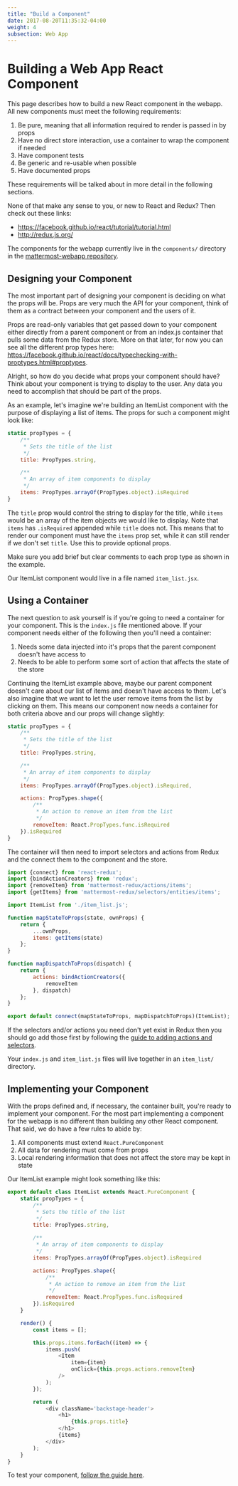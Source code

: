 ```yaml
---
title: "Build a Component"
date: 2017-08-20T11:35:32-04:00
weight: 4
subsection: Web App
---
```


# Building a Web App React Component

This page describes how to build a new React component in the webapp. All new components must meet the following requirements:

1. Be pure, meaning that all information required to render is passed in by props
2. Have no direct store interaction, use a container to wrap the component if needed
3. Have component tests
4. Be generic and re-usable when possible
5. Have documented props

These requirements will be talked about in more detail in the following sections.

None of that make any sense to you, or new to React and Redux? Then check out these links:

- https://facebook.github.io/react/tutorial/tutorial.html
- http://redux.js.org/

The components for the webapp currently live in the `components/` directory in the [mattermost-webapp repository](https://github.com/mattermost/mattermost-webapp).

## Designing your Component

The most important part of designing your component is deciding on what the props will be. Props are very much the API for your component, think of them as a contract between your component and the users of it.

Props are read-only variables that get passed down to your component either directly from a parent component or from an index.js container that pulls some data from the Redux store. More on that later, for now you can see all the different prop types here: https://facebook.github.io/react/docs/typechecking-with-proptypes.html#proptypes.

Alright, so how do you decide what props your component should have? Think about your component is trying to display to the user. Any data you need to accomplish that should be part of the props.

As an example, let's imagine we're building an ItemList component with the purpose of displaying a list of items. The props for such a component might look like:

```javascript
static propTypes = {
    /**
     * Sets the title of the list
     */
    title: PropTypes.string,

    /**
     * An array of item components to display
     */
    items: PropTypes.arrayOf(PropTypes.object).isRequired
}
```

The `title` prop would control the string to display for the title, while `items` would be an array of the item objects we would like to display. Note that `items` has `.isRequired` appended while `title` does not. This means that to render our component must have the `items` prop set, while it can still render if we don't set `title`. Use this to provide optional props.

Make sure you add brief but clear comments to each prop type as shown in the example.

Our ItemList component would live in a file named `item_list.jsx`.

## Using a Container

The next question to ask yourself is if you're going to need a container for your component. This is the `index.js` file mentioned above. If your component needs either of the following then you'll need a container:

1. Needs some data injected into it's props that the parent component doesn't have access to
2. Needs to be able to perform some sort of action that affects the state of the store

Continuing the ItemList example above, maybe our parent component doesn't care about our list of items and doesn't have access to them. Let's also imagine that we want to let the user remove items from the list by clicking on them. This means our component now needs a container for both criteria above and our props will change slightly:

```javascript
static propTypes = {
    /**
     * Sets the title of the list
     */
    title: PropTypes.string,

    /**
     * An array of item components to display
     */
    items: PropTypes.arrayOf(PropTypes.object).isRequired,

    actions: PropTypes.shape({
        /**
         * An action to remove an item from the list
         */
        removeItem: React.PropTypes.func.isRequired
    }).isRequired
}
```

The container will then need to import selectors and actions from Redux and the connect them to the component and the store.

```javascript
import {connect} from 'react-redux';
import {bindActionCreators} from 'redux';
import {removeItem} from 'mattermost-redux/actions/items';
import {getItems} from 'mattermost-redux/selectors/entities/items';

import ItemList from './item_list.js';

function mapStateToProps(state, ownProps) {
    return {
        ...ownProps,
        items: getItems(state)
    };
}

function mapDispatchToProps(dispatch) {
    return {
        actions: bindActionCreators({
            removeItem
        }, dispatch)
    };
}

export default connect(mapStateToProps, mapDispatchToProps)(ItemList);
```

If the selectors and/or actions you need don't yet exist in Redux then you should go add those first by following the [guide to adding actions and selectors](/contribute/redux/actions).

Your `index.js` and `item_list.js` files will live together in an `item_list/` directory.

## Implementing your Component

With the props defined and, if necessary, the container built, you're ready to implement your component. For the most part implementing a component for the webapp is no different than building any other React component. That said, we do have a few rules to abide by:

1. All components must extend `React.PureComponent`
2. All data for rendering must come from props
3. Local rendering information that does not affect the store may be kept in state

Our ItemList example might look something like this:

```javascript
export default class ItemList extends React.PureComponent {
    static propTypes = {
        /**
         * Sets the title of the list
         */
        title: PropTypes.string,

        /**
         * An array of item components to display
         */
        items: PropTypes.arrayOf(PropTypes.object).isRequired

        actions: PropTypes.shape({
            /**
             * An action to remove an item from the list
             */
            removeItem: React.PropTypes.func.isRequired
        }).isRequired
    }

    render() {
        const items = [];

        this.props.items.forEach((item) => {
            items.push(
                <Item
                    item={item}
                    onClick={this.props.actions.removeItem}
                />
            );
        });

        return (
            <div className='backstage-header'>
                <h1>
                    {this.props.title}
                </h1>
                {items}
            </div>
        );
    }
}
```

To test your component, [follow the guide here](/contribute/webapp/unit-testing).

